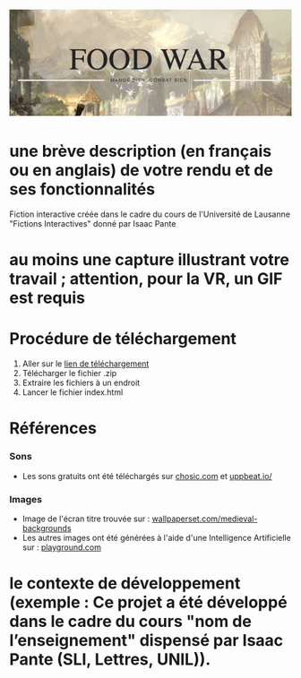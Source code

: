 # ![Food War Title](./Images/title.png)


# une brève description (en français ou en anglais) de votre rendu et de ses fonctionnalités
Fiction interactive créée dans le cadre du cours de l'Université de Lausanne "Fictions Interactives" donné par Isaac Pante


# au moins une capture illustrant votre travail ; attention, pour la VR, un GIF est requis




# Procédure de téléchargement
1. Aller sur le [lien de téléchargement](https://tatsumakyy.itch.io/food-war/download/3ugLT7o5MnQXU7PS1hj1H9Q1BxVzseQeTOCNDz_H)
2. Télécharger le fichier .zip
3. Extraire les fichiers à un endroit
4. Lancer le fichier index.html


# Références
### Sons
- Les sons gratuits ont été téléchargés sur [chosic.com](https://www.chosic.com/free-music/all/) et [uppbeat.io/](https://uppbeat.io/)
### Images
- Image de l'écran titre trouvée sur : [wallpaperset.com/medieval-backgrounds](https://wallpaperset.com/medieval-backgrounds)
- Les autres images ont été générées à l'aide d'une Intelligence Artificielle sur : [playground.com](https://playground.com/)


# le contexte de développement (exemple : Ce projet a été développé dans le cadre du cours "nom de l’enseignement" dispensé par Isaac Pante (SLI, Lettres, UNIL)).




